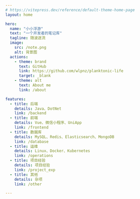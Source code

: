 ```yaml
---
# https://vitepress.dev/reference/default-theme-home-page
layout: home

hero:
  name: "小小浮游"
  text: "一个开发者的笔记库"
  tagline: 随波逐流
  image:
    src: /note.png
    alt: 背景图
  actions:
    - theme: brand
      text: GitHub
      link: https://github.com/wlpnz/planktonic-life
      target: _blank
    - theme: alt
      text: About me
      link: /about

features:
  - title: 后端
    details: Java、DotNet
    link: /backend
  - title: 前端
    details: Vue、微信小程序、UniApp
    link: /frontend
  - title: 数据库
    details: MySQL、Redis、Elasticsearch、MongoDB
    link: /database
  - title: 运维
    details: Linux、Docker、Kubernetes
    link: /operations
  - title: 项目经验
    details: 项目经验
    link: /project_exp
  - title: 其他
    details: 杂项
    link: /other

---
```


